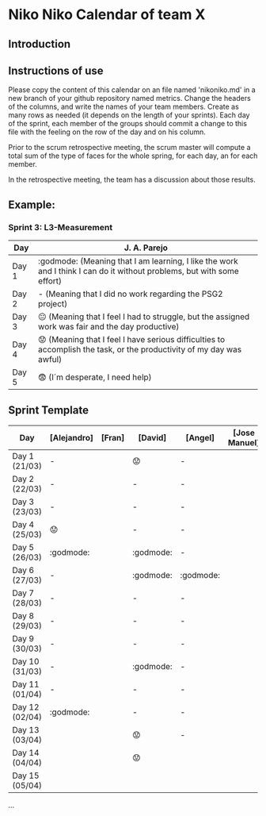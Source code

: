 # Niko Niko Calendar of team X
## Introduction

## Instructions of use
Please copy the content of this calendar on an file named 'nikoniko.md' in a new branch of your github repository named metrics.
Change the headers of the columns, and write the names of your team members.
Create as many rows as needed (it depends on the length of your sprints).
Each day of the sprint, each member of the groups should commit a change to this file with the feeling on the row of the day and on his column. 

Prior to the scrum retrospective meeting, the scrum master will compute a total sum of the type of faces for the whole spring, for each day, an for each member.

In the retrospective meeting, the team has a discussion about those results.

## Example:

### Sprint 3: L3-Measurement 

| Day           | J. A. Parejo  |
| ------------- | ------------- |
| Day 1         |    :godmode: (Meaning that I am learning, I like the work and I think I can do it without problems, but with some effort) |
| Day 2         |    - (Meaning that I did no work regarding the PSG2 project)           |
| Day 3         |    :neutral_face:  (Meaning that I feel I had to struggle, but the assigned work was fair and the day productive)          |:fearful:
| Day 4         |    :worried: (Meaning that I feel I have serious difficulties to accomplish the task, or the productivity of my day was awful)           |
| Day 5         |    :fearful:   (I´m desperate, I need help)        |


## Sprint Template

| Day            | [Alejandro] | [Fran] | [David]   | [Angel]   | [Jose Manuel] | [Miguel]       |
| -------------- | ----------- | ------ | --------- | --------- | ------------- | -------------- |
| Day 1 (21/03)  | -           |        | :worried: | -         |               | -              |
| Day 2 (22/03)  | -           |        | -         | -         |               | -              |
| Day 3 (23/03)  | -           |        | -         | -         |               | :neutral_face: |
| Day 4 (25/03)  | :worried:   |        | -         | -         |               | -              |
| Day 5 (26/03)  | :godmode:   |        | :godmode: | -         |               | :neutral_face: |
| Day 6 (27/03)  | -           |        | :godmode: | :godmode: |               | :godmode:      |
| Day 7 (28/03)  | -           |        | -         | -         |               | :godmode:      |
| Day 8 (29/03)  | -           |        | -         | -         |               |                |
| Day 9 (30/03)  | -           |        | -         | -         |               |                |
| Day 10 (31/03) | -           |        | :godmode: | -         |               |                |
| Day 11 (01/04) | -           |        | -         | -         |               |                |
| Day 12 (02/04) | :godmode:   |        | -         | -         |               |                |
| Day 13 (03/04) |             |        | :worried: | -         |               |                |
| Day 14 (04/04) |             |        | :worried: |           |               |                |
| Day 15 (05/04) |             |        |           |           |               |                |
...

